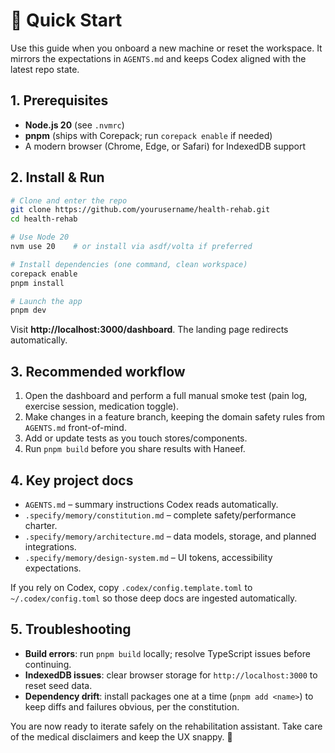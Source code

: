 # 🚀 Quick Start

Use this guide when you onboard a new machine or reset the workspace. It mirrors the expectations in `AGENTS.md` and keeps Codex aligned with the latest repo state.

## 1. Prerequisites

- **Node.js 20** (see `.nvmrc`)
- **pnpm** (ships with Corepack; run `corepack enable` if needed)
- A modern browser (Chrome, Edge, or Safari) for IndexedDB support

## 2. Install & Run

```bash
# Clone and enter the repo
git clone https://github.com/yourusername/health-rehab.git
cd health-rehab

# Use Node 20
nvm use 20    # or install via asdf/volta if preferred

# Install dependencies (one command, clean workspace)
corepack enable
pnpm install

# Launch the app
pnpm dev
```

Visit **http://localhost:3000/dashboard**. The landing page redirects automatically.

## 3. Recommended workflow

1. Open the dashboard and perform a full manual smoke test (pain log, exercise session, medication toggle).
2. Make changes in a feature branch, keeping the domain safety rules from `AGENTS.md` front-of-mind.
3. Add or update tests as you touch stores/components.
4. Run `pnpm build` before you share results with Haneef.

## 4. Key project docs

- `AGENTS.md` – summary instructions Codex reads automatically.
- `.specify/memory/constitution.md` – complete safety/performance charter.
- `.specify/memory/architecture.md` – data models, storage, and planned integrations.
- `.specify/memory/design-system.md` – UI tokens, accessibility expectations.

If you rely on Codex, copy `.codex/config.template.toml` to `~/.codex/config.toml` so those deep docs are ingested automatically.

## 5. Troubleshooting

- **Build errors**: run `pnpm build` locally; resolve TypeScript issues before continuing.
- **IndexedDB issues**: clear browser storage for `http://localhost:3000` to reset seed data.
- **Dependency drift**: install packages one at a time (`pnpm add <name>`) to keep diffs and failures obvious, per the constitution.

You are now ready to iterate safely on the rehabilitation assistant. Take care of the medical disclaimers and keep the UX snappy. 💙
